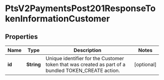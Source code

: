 
# PtsV2PaymentsPost201ResponseTokenInformationCustomer

## Properties
Name | Type | Description | Notes
------------ | ------------- | ------------- | -------------
**id** | **String** | Unique identifier for the Customer token that was created as part of a bundled TOKEN_CREATE action.  |  [optional]



